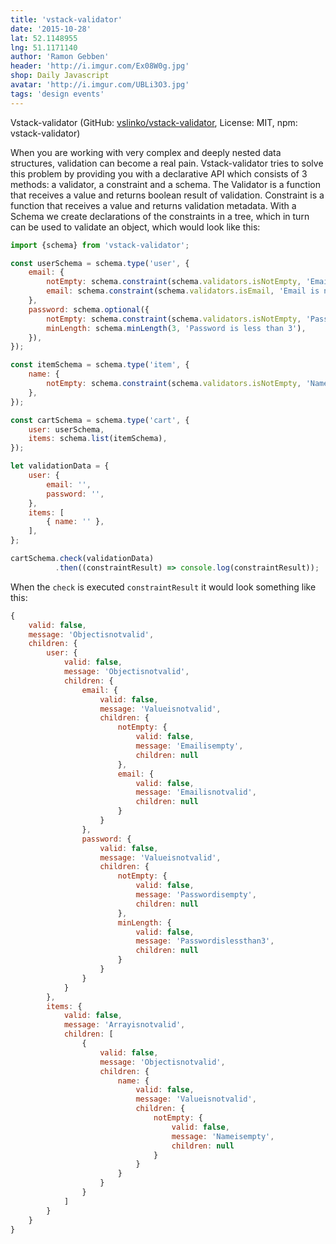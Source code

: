 ```yaml
---
title: 'vstack-validator'
date: '2015-10-28'
lat: 52.1148955
lng: 51.1171140
author: 'Ramon Gebben'
header: 'http://i.imgur.com/Ex08W0g.jpg'
shop: Daily Javascript
avatar: 'http://i.imgur.com/UBLi3O3.jpg'
tags: 'design events'
---
```


Vstack-validator (GitHub: [vslinko/vstack-validator](https://github.com/vslinko/vstack-validator), License: MIT, npm: vstack-validator)

When you are working with very complex and deeply nested data structures, validation can become a real pain.
Vstack-validator tries to solve this problem by providing you with a declarative API which consists of 3 methods: a validator, a constraint and a schema.
The Validator is a function that receives a value and returns boolean result of validation.
Constraint is a function that receives a value and returns validation metadata.
With a Schema we create declarations of the constraints in a tree, which in turn can be used to validate an object, which would look like this:

```javascript
import {schema} from 'vstack-validator';

const userSchema = schema.type('user', {
    email: {
        notEmpty: schema.constraint(schema.validators.isNotEmpty, 'Email is empty'),
        email: schema.constraint(schema.validators.isEmail, 'Email is not valid'),
    },
    password: schema.optional({
        notEmpty: schema.constraint(schema.validators.isNotEmpty, 'Password is empty'),
        minLength: schema.minLength(3, 'Password is less than 3'),
    }),
});

const itemSchema = schema.type('item', {
    name: {
        notEmpty: schema.constraint(schema.validators.isNotEmpty, 'Name is empty'),
    },
});

const cartSchema = schema.type('cart', {
    user: userSchema,
    items: schema.list(itemSchema),
});

let validationData = {
    user: {
        email: '',
        password: '',
    },
    items: [
        { name: '' },
    ],
};

cartSchema.check(validationData)
          .then((constraintResult) => console.log(constraintResult));
```
When the `check` is executed `constraintResult` it would look something like this:

```javascript
{
    valid: false,
    message: 'Objectisnotvalid',
    children: {
        user: {
            valid: false,
            message: 'Objectisnotvalid',
            children: {
                email: {
                    valid: false,
                    message: 'Valueisnotvalid',
                    children: {
                        notEmpty: {
                            valid: false,
                            message: 'Emailisempty',
                            children: null
                        },
                        email: {
                            valid: false,
                            message: 'Emailisnotvalid',
                            children: null
                        }
                    }
                },
                password: {
                    valid: false,
                    message: 'Valueisnotvalid',
                    children: {
                        notEmpty: {
                            valid: false,
                            message: 'Passwordisempty',
                            children: null
                        },
                        minLength: {
                            valid: false,
                            message: 'Passwordislessthan3',
                            children: null
                        }
                    }
                }
            }
        },
        items: {
            valid: false,
            message: 'Arrayisnotvalid',
            children: [
                {
                    valid: false,
                    message: 'Objectisnotvalid',
                    children: {
                        name: {
                            valid: false,
                            message: 'Valueisnotvalid',
                            children: {
                                notEmpty: {
                                    valid: false,
                                    message: 'Nameisempty',
                                    children: null
                                }
                            }
                        }
                    }
                }
            ]
        }
    }
}
```
